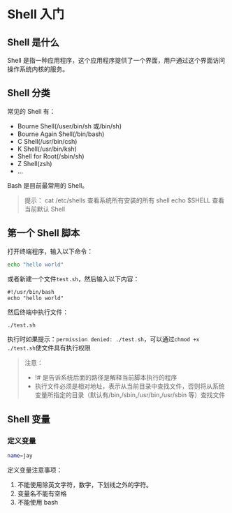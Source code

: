 # Shell 入门

## Shell 是什么

Shell 是指一种应用程序，这个应用程序提供了一个界面，用户通过这个界面访问操作系统内核的服务。

## Shell 分类

常见的 Shell 有：

- Bourne Shell(/user/bin/sh 或/bin/sh)
- Bourne Again Shell(/bin/bash)
- C Shell(/usr/bin/csh)
- K Shell(/usr/bin/ksh)
- Shell for Root(/sbin/sh)
- Z Shell(zsh)
- ...

Bash 是目前最常用的 Shell。

> 提示：
> cat /etc/shells 查看系统所有安装的所有 shell
> echo $SHELL 查看当前默认 Shell

## 第一个 Shell 脚本

打开终端程序，输入以下命令：

```bash
echo "hello world"
```

或者新建一个文件`test.sh`，然后输入以下内容：

```shell
#!/usr/bin/bash
echo "hello world"
```

然后终端中执行文件：

```bash
./test.sh
```

执行时如果提示：`permission denied: ./test.sh`，可以通过`chmod +x ./test.sh`使文件具有执行权限

> 注意：
>
> - !# 是告诉系统后面的路径是解释当前脚本执行的程序
> - 执行文件必须是相对地址，表示从当前目录中查找文件，否则将从系统变量所指定的目录（默认有/bin,/sbin,/usr/bin,/usr/sbin 等）查找文件

## Shell 变量

### 定义变量

```bash
name=jay
```

定义变量注意事项：

1. 不能使用除英文字符，数字，下划线之外的字符。
2. 变量名不能有空格
3. 不能使用 bash
